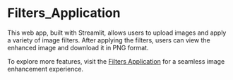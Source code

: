 # Filters_Application
 This web app, built with Streamlit, allows users to upload images and apply a variety of image filters. After applying the filters, users can view the enhanced image and download it in PNG format.


To explore more features, visit the [Filters Application](https://filters-app.streamlit.app/) for a seamless image enhancement experience.

